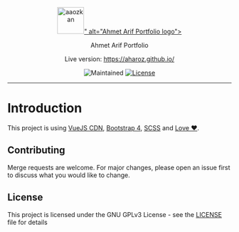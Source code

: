 <p align="center"><a href="https://ozkanahar.com" target="_blank"><img height="60" src="<img src="https://i.ibb.co/njYKZjZ/aaao.png" alt="aaozkan" border="0">" alt="Ahmet Arif Portfolio logo"></a></p>

<p align="center">Ahmet Arif Portfolio</p>
<p align="center">Live version: <a href="https://aharoz.github.io/" target="_blank">https://aharoz.github.io/</a></p>
<p align="center">
<img src="https://img.shields.io/maintenance/yes/2020?style=for-the-badge" alt="Maintained">
<a href="https://github.com/aharoz/aharoz.github.io/blob/master/LICENSE"><img src="https://img.shields.io/github/license/aharoz/aharoz.github.io?style=for-the-badge" alt="License"></a>
</p>

---

# Introduction

This project is using <a href="https://vuejs.org/" target="_blank">VueJS CDN</a>, <a href="https://getbootstrap.com" target="_blank">Bootstrap 4</a>, <a href="https://sass-lang.com" target="_blank">SCSS</a> and <a href="https://berk.pw" target="_blank">Love ❤️</a>.

## Contributing

Merge requests are welcome. For major changes, please open an issue first to discuss what you would like to change.

## License

This project is licensed under the GNU GPLv3 License - see the [LICENSE](LICENSE) file for details
